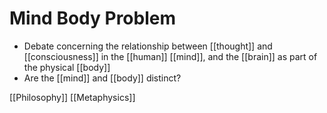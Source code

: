 # Mind Body Problem

- Debate concerning the relationship between [[thought]] and [[consciousness]] in the [[human]] [[mind]], and the [[brain]] as part of the physical [[body]]
- Are the [[mind]] and [[body]] distinct?

[[Philosophy]] [[Metaphysics]]

